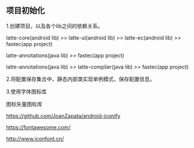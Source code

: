 ## 项目初始化

1.创建项目，以及各个lib之间的依赖关系。

latte-core(android lib) >> latte-ui(android lib) >> latte-ec(android lib) >> fastec(app project)

latte-annotations(java lib) >> fastec(app project)

latte-annotations(java lib) >> latte-complier(java lib) >> fastec(app project)

2.将配置保存集合中，静态内部类实现单例模式，保存配置信息。

3.使用字体图标库

图标矢量图标库

https://github.com/JoanZapata/android-iconify

https://fontawesome.com/

http://www.iconfont.cn/


